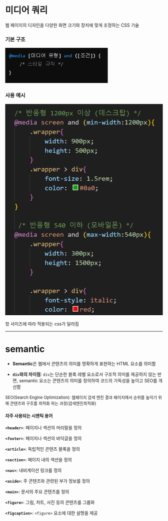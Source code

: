 

# 미디어 쿼리

웹 페이지의 디자인을 다양한 화면 크기와 장치에 맞게 조정하는 CSS 기술



### 기본 구조

![image-20240813114730896](\images\2024-08-13-layout\image-20240813114730896.png)



### 사용 예시

![image-20240813114852909](\images\2024-08-13-layout\image-20240813114852909.png)

창 사이즈에 따라 적용되는 css가 달라짐 





<hr>





# semantic 



- **Semantic**은 웹에서 콘텐츠의 의미를 명확하게 표현하는 HTML 요소를 의미함

- **`div`와의 차이점**: `div`는 단순한 블록 레벨 요소로서 구조적 의미를 제공하지 않는 반면,  semantic 요소는 콘텐츠의 의미를 정의하여 코드의 가독성을 높이고 SEO를 개선함

<p style=font-size:13px>SEO(Search Engine Optimization): 웹페이지 검색 엔진 결과 페이지에서 순위를 높이기 위해 콘텐츠와 구조를 최적화 하는 과정(검색엔진최적화) </p>



#### 자주 사용되는 시맨틱 용어

**`<header>`**: 페이지나 섹션의 머리말을 정의

**`<footer>`**: 페이지나 섹션의 바닥글을 정의

**`<article>`**: 독립적인 콘텐츠 블록을 정의

**`<section>`**: 페이지 내의 섹션을 정의

**`<nav>`**: 내비게이션 링크를 정의

**`<aside>`**: 주 콘텐츠와 관련된 부가 정보를 정의

**`<main>`**: 문서의 주요 콘텐츠를 정의

**`<figure>`**: 그림, 차트, 사진 등의 콘텐츠를 그룹화

**`<figcaption>`**: `<figure>` 요소에 대한 설명을 제공

